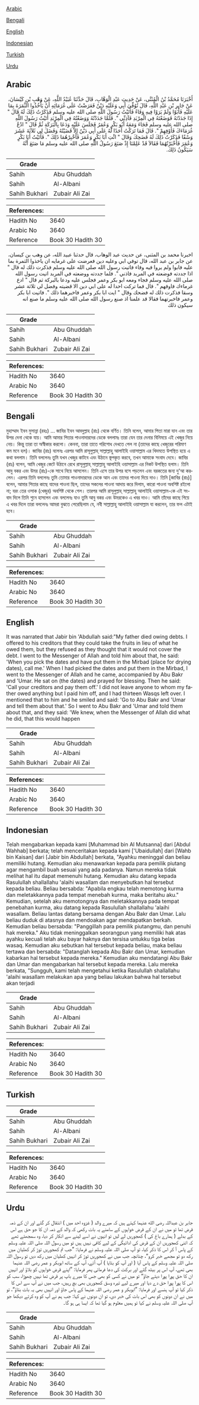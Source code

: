 [Arabic](#arabic)

[Bengali](#bengali)

[English](#english)

[Indonesian](#indonesian)

[Turkish](#turkish)

[Urdu](#urdu)

## Arabic


<div dir="rtl" lang="ar" style={{fontSize:'larger',backgroundColor:'#f8f9fa',padding:20}}>
أَخْبَرَنَا مُحَمَّدُ بْنُ الْمُثَنَّى، عَنْ حَدِيثِ عَبْدِ الْوَهَّابِ، قَالَ حَدَّثَنَا عُبَيْدُ اللَّهِ، عَنْ وَهْبِ بْنِ كَيْسَانَ، عَنْ جَابِرِ بْنِ عَبْدِ اللَّهِ، قَالَ تُوُفِّيَ أَبِي وَعَلَيْهِ دَيْنٌ فَعَرَضْتُ عَلَى غُرَمَائِهِ أَنْ يَأْخُذُوا الثَّمَرَةَ بِمَا عَلَيْهِ فَأَبَوْا وَلَمْ يَرَوْا فِيهِ وَفَاءً فَأَتَيْتُ رَسُولَ اللَّهِ صلى الله عليه وسلم فَذَكَرْتُ ذَلِكَ لَهُ قَالَ ‏"‏ إِذَا جَدَدْتَهُ فَوَضَعْتَهُ فِي الْمِرْبَدِ فَآذِنِّي ‏"‏‏.‏ فَلَمَّا جَدَدْتُهُ وَوَضَعْتُهُ فِي الْمِرْبَدِ أَتَيْتُ رَسُولَ اللَّهِ صلى الله عليه وسلم فَجَاءَ وَمَعَهُ أَبُو بَكْرٍ وَعُمَرُ فَجَلَسَ عَلَيْهِ وَدَعَا بِالْبَرَكَةِ ثُمَّ قَالَ ‏"‏ ادْعُ غُرَمَاءَكَ فَأَوْفِهِمْ ‏"‏‏.‏ قَالَ فَمَا تَرَكْتُ أَحَدًا لَهُ عَلَى أَبِي دَيْنٌ إِلاَّ قَضَيْتُهُ وَفَضَلَ لِي ثَلاَثَةَ عَشَرَ وَسْقًا فَذَكَرْتُ ذَلِكَ لَهُ فَضَحِكَ وَقَالَ ‏"‏ ائْتِ أَبَا بَكْرٍ وَعُمَرَ فَأَخْبِرْهُمَا ذَلِكَ ‏"‏‏.‏ فَأَتَيْتُ أَبَا بَكْرٍ وَعُمَرَ فَأَخْبَرْتُهُمَا فَقَالاَ قَدْ عَلِمْنَا إِذْ صَنَعَ رَسُولُ اللَّهِ صلى الله عليه وسلم مَا صَنَعَ أَنَّهُ سَيَكُونُ ذَلِكَ‏.‏
</div>
<div style={{backgroundColor:'#f8f9fa',padding:20, marginBottom: 10}}><table> <thead> <tr> <th>Grade</th> <th></th> </tr> </thead> <tbody> <tr><td>Sahih</td><td>Abu Ghuddah</td></tr><tr><td>Sahih</td><td>Al-Albani</td></tr><tr><td>Sahih Bukhari</td><td>Zubair Ali Zai</td></tr></tbody></table><table> <thead> <tr> <th>References:</th> <th></th> </tr> </thead> <tbody><tr><td>Hadith No</td><td>3640</td></tr><tr><td>Arabic No</td><td>3640</td></tr><tr><td>Reference</td><td>Book 30 Hadith 30</td></tr></tbody></table></div>


<div dir="rtl" lang="ar" style={{fontSize:'larger',backgroundColor:'#f8f9fa',padding:20}}>
اخبرنا محمد بن المثنى، عن حديث عبد الوهاب، قال حدثنا عبيد الله، عن وهب بن كيسان، عن جابر بن عبد الله، قال توفي ابي وعليه دين فعرضت على غرمايه ان ياخذوا الثمرة بما عليه فابوا ولم يروا فيه وفاء فاتيت رسول الله صلى الله عليه وسلم فذكرت ذلك له قال " اذا جددته فوضعته في المربد فاذني ". فلما جددته ووضعته في المربد اتيت رسول الله صلى الله عليه وسلم فجاء ومعه ابو بكر وعمر فجلس عليه ودعا بالبركة ثم قال " ادع غرماءك فاوفهم ". قال فما تركت احدا له على ابي دين الا قضيته وفضل لي ثلاثة عشر وسقا فذكرت ذلك له فضحك وقال " ايت ابا بكر وعمر فاخبرهما ذلك ". فاتيت ابا بكر وعمر فاخبرتهما فقالا قد علمنا اذ صنع رسول الله صلى الله عليه وسلم ما صنع انه سيكون ذلك
</div>
<div style={{backgroundColor:'#f8f9fa',padding:20, marginBottom: 10}}><table> <thead> <tr> <th>Grade</th> <th></th> </tr> </thead> <tbody> <tr><td>Sahih</td><td>Abu Ghuddah</td></tr><tr><td>Sahih</td><td>Al-Albani</td></tr><tr><td>Sahih Bukhari</td><td>Zubair Ali Zai</td></tr></tbody></table><table> <thead> <tr> <th>References:</th> <th></th> </tr> </thead> <tbody><tr><td>Hadith No</td><td>3640</td></tr><tr><td>Arabic No</td><td>3640</td></tr><tr><td>Reference</td><td>Book 30 Hadith 30</td></tr></tbody></table></div>

## Bengali


<div dir="ltr" lang="bn" style={{fontSize:'larger',backgroundColor:'#f8f9fa',padding:20}}>
মুহাম্মাদ ইবন মুসান্না (রহঃ) ... জাবির ইবন আবদুল্লাহ (রাঃ) থেকে বর্ণিত। তিনি বলেন, আমার পিতা মারা যান এবং তার উপর দেনা থেকে যায়। আমি আমার পিতার পাওনাদারদের ডেকে বললামঃ তারা যেন তার দেনার বিনিময়ে এই খেজুর নিয়ে নেয়। কিন্তু তারা তা অস্বীকার করলো। কেননা, তারা তাতে পরিশোধ দেখতে পেল না (তাদের কাছে খেজুরের পরিমাণ কম মনে হল)। জাবির (রাঃ) বলেনঃ এরপর আমি রাসূলুল্লাহ্ সাল্লাল্লাহু আলাইহি ওয়াসাল্লাম এর খিদমতে উপস্থিত হয়ে এ কথা বললাম। তিনি বললেনঃ তুমি যখন খেজুর কাটবে এবং উঠানে স্তূপকৃত করবে, তখন আমাকে সংবাদ দেবে। জাবির (রাঃ) বলেন, আমি খেজুর কেটে উঠানে রেখে রাসূলুল্লাহ্ সাল্লাল্লাহু আলাইহি ওয়াসাল্লাম এর নিকট উপস্থিত হলাম। তিনি আবু বকর এবং উমর (রাঃ)-কে সাথে নিয়ে আসলেন। তিনি এসে তার উপর বসে পড়লেন এবং বরকতের জন্য দু'আ করলেন। এরপর তিনি বললেনঃ তুমি তোমার পাওনাদারদের ডেকে আন এবং তাদের পাওনা দিয়ে দাও। তিনি [জাবির (রাঃ)] বলেন, আমার পিতার কাছে যাদের পাওনা ছিল, তাদের সকলের পাওনা আদায় করে দিলাম, কারো পাওনা অবশিষ্ট রইলো না; বরং তের ওসাক (খেজুর) অবশিষ্ট থেকে গেল। তারপর আমি রাসূলুল্লাহ্ সাল্লাল্লাহু আলাইহি ওয়াসাল্লাম-কে এই সংবাদ দিলে তিনি শুনে হাসলেন এবং বললেনঃ যাও তুমি আবু বকর এবং উমরকেও এ খবর দাও। আমি তাঁদের কাছে গিয়ে এ খবর দিলে তারা বললেনঃ আমরা বুঝতে পেরেছিলাম যে, নবী সাল্লাল্লাহু আলাইহি ওয়াসাল্লাম যা করলেন, তার ফল এটাই হবে।
</div>
<div style={{backgroundColor:'#f8f9fa',padding:20, marginBottom: 10}}><table> <thead> <tr> <th>Grade</th> <th></th> </tr> </thead> <tbody> <tr><td>Sahih</td><td>Abu Ghuddah</td></tr><tr><td>Sahih</td><td>Al-Albani</td></tr><tr><td>Sahih Bukhari</td><td>Zubair Ali Zai</td></tr></tbody></table><table> <thead> <tr> <th>References:</th> <th></th> </tr> </thead> <tbody><tr><td>Hadith No</td><td>3640</td></tr><tr><td>Arabic No</td><td>3640</td></tr><tr><td>Reference</td><td>Book 30 Hadith 30</td></tr></tbody></table></div>

## English


<div dir="ltr" lang="en" style={{fontSize:'larger',backgroundColor:'#f8f9fa',padding:20}}>
It was narrated that Jabir bin 'Abdullah said:"My father died owing debts. I offered to his creditors that they could take the fruits in lieu of what he owed them, but they refused as they thought that it would not cover the debt. I went to the Messenger of Allah and told him about that, he said: 'When you pick the dates and have put them in the Mirbad (place for drying dates), call me.' When I had picked the dates and put them in the Mirbad, I went to the Messenger of Allah and he came, accompanied by Abu Bakr and 'Umar. He sat on (the dates) and prayed for blessing. Then he said: 'Call your creditors and pay them off.' I did not leave anyone to whom my father owed anything but I paid him off, and I had thirteen Wasqs left over. I mentioned that to him and he smiled and said: 'Go to Abu Bakr and 'Umar and tell them about that.' So I went to Abu Bakr and 'Umar and told them about that, and they said: 'We knew, when the Messenger of Allah did what he did, that this would happen
</div>
<div style={{backgroundColor:'#f8f9fa',padding:20, marginBottom: 10}}><table> <thead> <tr> <th>Grade</th> <th></th> </tr> </thead> <tbody> <tr><td>Sahih</td><td>Abu Ghuddah</td></tr><tr><td>Sahih</td><td>Al-Albani</td></tr><tr><td>Sahih Bukhari</td><td>Zubair Ali Zai</td></tr></tbody></table><table> <thead> <tr> <th>References:</th> <th></th> </tr> </thead> <tbody><tr><td>Hadith No</td><td>3640</td></tr><tr><td>Arabic No</td><td>3640</td></tr><tr><td>Reference</td><td>Book 30 Hadith 30</td></tr></tbody></table></div>

## Indonesian


<div dir="ltr" lang="id" style={{fontSize:'larger',backgroundColor:'#f8f9fa',padding:20}}>
Telah mengabarkan kepada kami [Muhammad bin Al Mutsanna] dari [Abdul Wahhab] berkata; telah menceritakan kepada kami ['Ubaidullah] dari [Wahb bin Kaisan] dari [Jabir bin Abdullah] berkata, "Ayahku meninggal dan beliau memiliki hutang. Kemudian aku menawarkan kepada para pemilik piutang agar mengambil buah sesuai yang ada padanya. Namun mereka tidak melihat hal itu dapat memenuhi hutang. Kemudian aku datang kepada Rasulullah shallallahu 'alaihi wasallam dan menyebutkan hal tersebut kepada beliau. Beliau bersabda: "Apabila engkau telah memotong kurma dan meletakkannya pada tempat menebah kurma, maka beritahu aku." Kemudian, setelah aku memotongnya dan meletakkannya pada tempat penebahan kurma, aku datang kepada Rasulullah shallallahu 'alaihi wasallam. Beliau lantas datang bersama dengan Abu Bakr dan Umar. Lalu beliau duduk di atasnya dan mendoakan agar mendapatkan berkah. Kemudian beliau bersabda: "Panggillah para pemilik piutangmu, dan penuhi hak mereka." Aku tidak meninggalkan seorangpun yang memiliki hak atas ayahku kecuali telah aku bayar haknya dan tersisa untukku tiga belas wasaq. Kemudian aku sebutkan hal tersebut kepada beliau, maka beliau tertawa dan bersabda: "Datanglah kepada Abu Bakr dan Umar, kemudian kabarkan hal tersebut kepada mereka." Kemudian aku mendatangi Abu Bakr dan Umar dan mengabarkan hal tersebut kepada mereka. Lalu mereka berkata, "Sungguh, kami telah mengetahui ketika Rasulullah shallallahu 'alaihi wasallam melakukan apa yang beliau lakukan bahwa hal tersebut akan terjadi
</div>
<div style={{backgroundColor:'#f8f9fa',padding:20, marginBottom: 10}}><table> <thead> <tr> <th>Grade</th> <th></th> </tr> </thead> <tbody> <tr><td>Sahih</td><td>Abu Ghuddah</td></tr><tr><td>Sahih</td><td>Al-Albani</td></tr><tr><td>Sahih Bukhari</td><td>Zubair Ali Zai</td></tr></tbody></table><table> <thead> <tr> <th>References:</th> <th></th> </tr> </thead> <tbody><tr><td>Hadith No</td><td>3640</td></tr><tr><td>Arabic No</td><td>3640</td></tr><tr><td>Reference</td><td>Book 30 Hadith 30</td></tr></tbody></table></div>

## Turkish


<div dir="ltr" lang="tr" style={{fontSize:'larger',backgroundColor:'#f8f9fa',padding:20}}>

</div>
<div style={{backgroundColor:'#f8f9fa',padding:20, marginBottom: 10}}><table> <thead> <tr> <th>Grade</th> <th></th> </tr> </thead> <tbody> <tr><td>Sahih</td><td>Abu Ghuddah</td></tr><tr><td>Sahih</td><td>Al-Albani</td></tr><tr><td>Sahih Bukhari</td><td>Zubair Ali Zai</td></tr></tbody></table><table> <thead> <tr> <th>References:</th> <th></th> </tr> </thead> <tbody><tr><td>Hadith No</td><td>3640</td></tr><tr><td>Arabic No</td><td>3640</td></tr><tr><td>Reference</td><td>Book 30 Hadith 30</td></tr></tbody></table></div>

## Urdu


<div dir="rtl" lang="ur" style={{fontSize:'larger',backgroundColor:'#f8f9fa',padding:20}}>
جابر بن عبداللہ رضی الله عنہما کہتے ہیں کہ میرے والد ( غزوہ احد میں ) انتقال کر گئے اور ان کے ذمہ قرض تھا تو میں نے ان کے قرض خواہوں کے سامنے یہ بات رکھی کہ والد کے ذمہ ان کا جو حق ہے اس کے بدلے ( ہمارے باغ کی ) کھجوریں لے لیں تو انہوں نے اسے لینے سے انکار کر دیا، وہ سمجھتے تھے کہ اتنی کھجوریں ان کے قرض کی ادائیگی کے لیے کافی نہیں ہیں تو میں رسول اللہ صلی اللہ علیہ وسلم کے پاس آ کر اس کا ذکر کیا، تو آپ صلی اللہ علیہ وسلم نے فرمایا: ”جب تم کھجوریں توڑ کر کھلیان میں رکھ دو تو مجھے خبر کرو“، چنانچہ جب میں نے کھجوریں توڑ کر انہیں کھلیان میں رکھ دیں تو رسول اللہ صلی اللہ علیہ وسلم کے پاس آیا ( اور آپ کو بتایا ) آپ آئے، آپ کے ساتھ ابوبکر و عمر رضی اللہ عنہما بھی تھے، آپ اس پر بیٹھ گئے اور برکت کی دعا فرمائی پھر فرمایا: ”اپنے قرض خواہوں کو بلاؤ اور انہیں ان کا حق پورا پورا دیتے جاؤ“ تو میں نے کسی کو بھی جس کا میرے باپ پر قرض تھا نہیں چھوڑا، سب کو اس کا پورا پورا حق دے دیا اور میرے لیے تیرہ وسق کھجوریں بھی بچ رہیں، جب میں نے آپ سے اس کا ذکر کیا تو آپ ہنسے اور فرمایا: ”ابوبکر و عمر رضی اللہ عنہما کے پاس جاؤ اور انہیں بھی یہ بات بتاؤ“، تو میں نے ان دونوں کو بھی اس بات کی خبر دی، تو ان دونوں نے کہا: جب ہم نے آپ کو وہ کرتے دیکھا جو آپ صلی اللہ علیہ وسلم نے کیا تو ہمیں معلوم ہو گیا تھا کہ ایسا ہی ہو گا۔
</div>
<div style={{backgroundColor:'#f8f9fa',padding:20, marginBottom: 10}}><table> <thead> <tr> <th>Grade</th> <th></th> </tr> </thead> <tbody> <tr><td>Sahih</td><td>Abu Ghuddah</td></tr><tr><td>Sahih</td><td>Al-Albani</td></tr><tr><td>Sahih Bukhari</td><td>Zubair Ali Zai</td></tr></tbody></table><table> <thead> <tr> <th>References:</th> <th></th> </tr> </thead> <tbody><tr><td>Hadith No</td><td>3640</td></tr><tr><td>Arabic No</td><td>3640</td></tr><tr><td>Reference</td><td>Book 30 Hadith 30</td></tr></tbody></table></div>